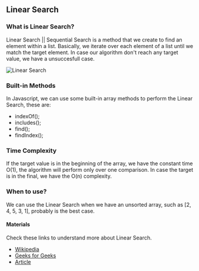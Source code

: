 ## Linear Search

### What is Linear Search?

Linear Search || Sequential Search is a method that we create to find an element within a list.
Basically, we iterate over each element of a list until we match the target element. 
In case our algorithm don't reach any target value, we have a unsuccesfull case.

![Linear Search](https://media.geeksforgeeks.org/wp-content/cdn-uploads/Linear-Search.png)

### Built-in Methods

In Javascript, we can use some built-in array methods to perform the Linear Search, these are:

- indexOf();
- includes();
- find();
- findIndex();

### Time Complexity

If the target value is in the beginning of the array, we have the constant time O(1), the algorithm will perform only over one comparison.
In case the target is in the final, we have the O(n) complexity.

### When to use?

We can use the Linear Search when we have an unsorted array, such as [2, 4, 5, 3, 1], probably is the best case.

#### Materials
Check these links to understand more about Linear Search.

- [Wikipedia](https://en.wikipedia.org/wiki/Linear_search)
- [Geeks for Geeks](https://www.geeksforgeeks.org/linear-search/)
- [Article](https://www.doabledanny.com/linear-search-in-javascript)

